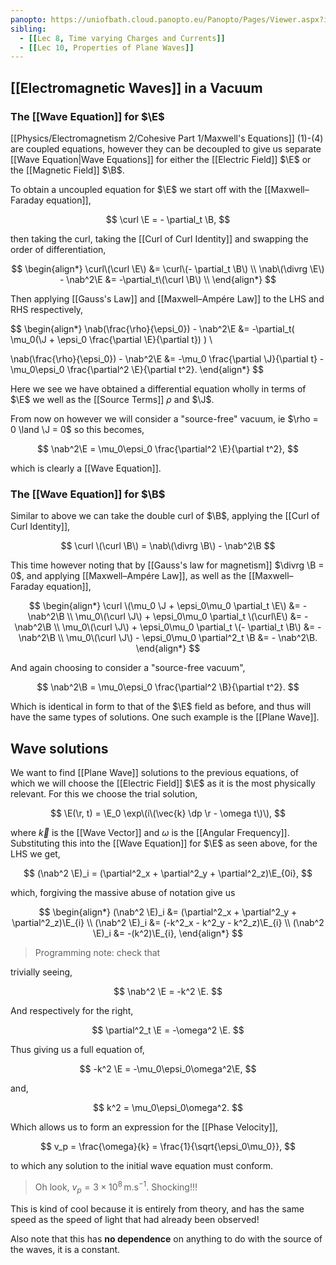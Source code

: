 ```yaml
---
panopto: https://uniofbath.cloud.panopto.eu/Panopto/Pages/Viewer.aspx?id=aeeada9a-ff9d-4acd-b235-acc200b3d5d4
sibling:
  - [[Lec 8, Time varying Charges and Currents]]
  - [[Lec 10, Properties of Plane Waves]]
---
```


## [[Electromagnetic Waves]] in a Vacuum

### The [[Wave Equation]] for $\E$

[[Physics/Electromagnetism 2/Cohesive Part 1/Maxwell's Equations]] (1)-(4) are coupled equations, however they can be decoupled to give us separate [[Wave Equation|Wave Equations]] for either the [[Electric Field]] $\E$ or the [[Magnetic Field]] $\B$.

To obtain a uncoupled equation for $\E$ we start off with the [[Maxwell–Faraday equation]],

$$
\curl \E = - \partial_t \B,
$$

then taking the curl, taking the [[Curl of Curl Identity]] and swapping the order of differentiation,

$$
\begin{align*}
\curl\(\curl \E\) &= \curl\(- \partial_t \B\) \\
\nab\(\divrg \E\) - \nab^2\E &= -\partial_t\(\curl \B\) \\
\end{align*}
$$

Then applying [[Gauss's Law]] and [[Maxwell–Ampére Law]] to the LHS and RHS respectively,

$$
\begin{align*}
\nab\(\frac{\rho}{\epsi_0}\) - \nab^2\E
&= -\partial_t\(
\mu_0\(\J + \epsi_0 \frac{\partial \E}{\partial t}\)
\) \\

\nab\(\frac{\rho}{\epsi_0}\) - \nab^2\E
&= -\mu_0 \frac{\partial \J}{\partial t}
-\mu_0\epsi_0 \frac{\partial^2 \E}{\partial t^2}.
\end{align*}
$$

Here we see we have obtained a differential equation wholly in terms of $\E$ we well as the [[Source Terms]] $\rho$ and $\J$.

From now on however we will consider a "source-free" vacuum, ie $\rho = 0 \land \J = 0$ so this becomes,

$$
\nab^2\E = \mu_0\epsi_0 \frac{\partial^2 \E}{\partial t^2},
$$

which is clearly a [[Wave Equation]].

### The [[Wave Equation]] for $\B$

Similar to above we can take the double curl of $\B$, applying the [[Curl of Curl Identity]],

$$
\curl \(\curl \B\) = \nab\(\divrg \B\) - \nab^2\B
$$

This time however noting that by [[Gauss's law for magnetism]] $\divrg \B = 0$, and applying [[Maxwell–Ampére Law]], as well as the [[Maxwell–Faraday equation]],

$$
\begin{align*}
\curl \(\mu_0 \J + \epsi_0\mu_0 \partial_t \E\) &= - \nab^2\B \\
\mu_0\(\curl \J\) + \epsi_0\mu_0 \partial_t \(\curl\E\) &= - \nab^2\B \\
\mu_0\(\curl \J\) + \epsi_0\mu_0 \partial_t \(- \partial_t \B\) &= - \nab^2\B \\
\mu_0\(\curl \J\) - \epsi_0\mu_0 \partial^2_t \B &= - \nab^2\B.
\end{align*}
$$

And again choosing to consider a "source-free vacuum",

$$
\nab^2\B = \mu_0\epsi_0 \frac{\partial^2 \B}{\partial t^2}.
$$

Which is identical in form to that of the $\E$ field as before, and thus will have the same types of solutions. One such example is the [[Plane Wave]].

## Wave solutions

We want to find [[Plane Wave]] solutions to the previous equations, of which we will choose the [[Electric Field]] $\E$ as it is the most physically relevant. For this we choose the trial solution,

$$
\E(\r, t) = \E_0 \exp\(i\(\vec{k} \dp \r - \omega t\)\),
$$

where $\vec{k}$ is the [[Wave Vector]] and $\omega$ is the [[Angular Frequency]]. Substituting this into the [[Wave Equation]] for $\E$ as seen above, for the LHS we get,

$$
(\nab^2 \E)_i = (\partial^2_x + \partial^2_y +  \partial^2_z)\E_{0i},
$$

which, forgiving the massive abuse of notation give us

$$
\begin{align*}
(\nab^2 \E)_i &= (\partial^2_x + \partial^2_y +  \partial^2_z)\E_{i}
\\
(\nab^2 \E)_i &= (-k^2_x - k^2_y - k^2_z)\E_{i}
\\
(\nab^2 \E)_i &= -(k^2)\E_{i},
\end{align*}
$$

> Programming note: check that

trivially seeing,

$$
\nab^2 \E = -k^2 \E.
$$

And respectively for the right,

$$
\partial^2_t \E = -\omega^2 \E.
$$

Thus giving us a full equation of,

$$
-k^2 \E = -\mu_0\epsi_0\omega^2\E,
$$

and,

$$
k^2 = \mu_0\epsi_0\omega^2.
$$

Which allows us to form an expression for the [[Phase Velocity]],

$$
v_p = \frac{\omega}{k} = \frac{1}{\sqrt{\epsi_0\mu_0}},
$$

to which any solution to the initial wave equation must conform.

> Oh look, $v_p = 3 \times 10^{8}\,\mathrm{m.s^{-1}}$. Shocking!!!

This is kind of cool because it is entirely from theory, and has the same speed as the speed of light that had already been observed!

Also note that this has **no dependence** on anything to do with the source of the waves, it is a constant.
